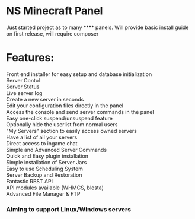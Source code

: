# NS Minecraft Panel

Just started project as to many **** panels.
Will provide basic install guide on first release, will require composer 


# Features:

Front end installer for easy setup and database initialization<br>
Server Contol<br>
Server Status<br>
Live server log<br>
Create a new server in seconds<br>
Edit your configuration files directly in the panel<br>
Access the console and send server commands in the panel<br>
Easy one-click suspend/unsuspend feature<br>
Optionally hide the userlist from normal users<br>
"My Servers" section to easily access owned servers<br>
Have a list of all your servers<br>
Direct access to ingame chat<br>
Simple and Advanced Server Commands<br>
Quick and Easy plugin installation<br>
Simple installation of Server Jars<br>
Easy to use Scheduling System<br>
Server Backup and Restoration<br>
Fantastic REST API<br>
API modules available (WHMCS, blesta)<br>
Advanced File Manager & FTP<br>

### Aiming to support Linux/Windows servers

